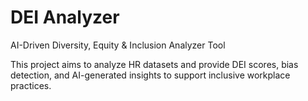 # DEI Analyzer

AI-Driven Diversity, Equity & Inclusion Analyzer Tool

This project aims to analyze HR datasets and provide DEI scores, bias detection, and AI-generated insights to support inclusive workplace practices.
